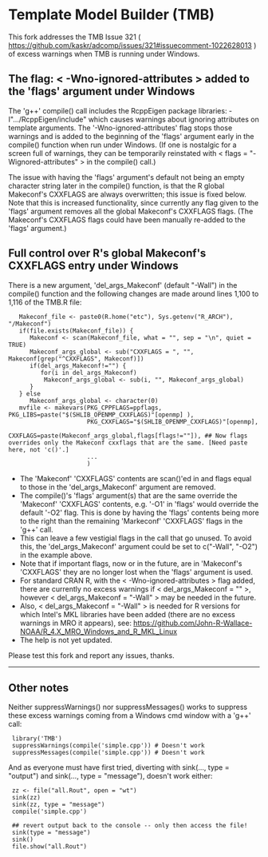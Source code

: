 Template Model Builder (TMB)
============================
This fork addresses the TMB Issue 321  ( https://github.com/kaskr/adcomp/issues/321#issuecomment-1022628013 ) of excess warnings when TMB is running under Windows.

## The flag: < -Wno-ignored-attributes > added to the 'flags' argument under Windows

The 'g++' compile() call includes the RcppEigen package libraries: -I".../RcppEigen/include" which causes warnings about ignoring attributes on template arguments. The '-Wno-ignored-attributes' flag stops those warnings and is added to the beginning of the 'flags' argument early in the compile() function when run under Windows. (If one is nostalgic for a screen full of warnings, they can be temporarily reinstated with < flags = "-Wignored-attributes" > in the compile() call.)

The issue with having the 'flags' argument's default not being an empty character string later in the compile() function, is that the R global Makeconf's CXXFLAGS are always overwritten; this issue is fixed below.  Note that this is increased functionality, since currently any flag given to the 'flags' argument removes all the global Makeconf's CXXFLAGS flags. (The Makeconf's CXXFLAGS flags could have been manually re-added to the 'flags' argument.)

## Full control over R's global Makeconf's CXXFLAGS entry under Windows 

There is a new argument, 'del_args_Makeconf' (default "-Wall") in the compile() function and the following changes are made around lines 1,100 to 1,116 of the TMB.R file:


       Makeconf_file <- paste0(R.home("etc"), Sys.getenv("R_ARCH"), "/Makeconf")
       if(file.exists(Makeconf_file)) {
          Makeconf <- scan(Makeconf_file, what = "", sep = "\n", quiet = TRUE)
          Makeconf_args_global <- sub("CXXFLAGS = ", "", Makeconf[grep("^CXXFLAGS", Makeconf)])
          if(del_args_Makeconf!="") {
             for(i in del_args_Makeconf)
              Makeconf_args_global <- sub(i, "", Makeconf_args_global)
          }
       } else
          Makeconf_args_global <- character(0)
       mvfile <- makevars(PKG_CPPFLAGS=ppflags, PKG_LIBS=paste("$(SHLIB_OPENMP_CXXFLAGS)"[openmp] ),
                          PKG_CXXFLAGS="$(SHLIB_OPENMP_CXXFLAGS)"[openmp],
                          CXXFLAGS=paste(Makeconf_args_global,flags[flags!=""]), ## Now flags overrides only the Makeconf cxxflags that are the same. [Need paste here, not 'c()'.]
                          ...
                          ) 
  
  
- The 'Makeconf' 'CXXFLAGS' contents are scan()'ed in and flags equal to those in the 'del_args_Makeconf' argument are removed. 
- The compile()'s 'flags' argument(s) that are the same override the 'Makeconf' 'CXXFLAGS' contents, e.g. '-O1' in 'flags' would override the default '-O2' flag. This is done by having the 'flags' contents being more to the right than the remaining 'Markeconf' 'CXXFLAGS' flags in the 'g++' call. 
- This can leave a few vestigial flags in the call that go unused. To avoid this, the 'del_args_Makeconf' argument could be set to c("-Wall", "-O2") in the example above.
- Note that if important flags, now or in the future, are in 'Makeconf's 'CXXFLAGS' they are no longer lost when the 'flags' argument is used.
- For standard CRAN R, with the < -Wno-ignored-attributes > flag added, there are currently no excess warnings if < del_args_Makeconf = "" >, however < del_args_Makeconf = "-Wall" > may be needed in the future.
- Also, < del_args_Makeconf = "-Wall" > is needed for R versions for which Intel's MKL libraries have been added (there are no excess warnings in MRO it appears), see: https://github.com/John-R-Wallace-NOAA/R_4.X_MRO_Windows_and_R_MKL_Linux
- The help is not yet updated.

    
Please test this fork and report any issues, thanks.     

---

## Other notes

Neither suppressWarnings() nor suppressMessages() works to suppress these excess warnings coming from a Windows cmd window with a 'g++' call:

     library('TMB')
     suppressWarnings(compile('simple.cpp')) # Doesn't work
     suppressMessages(compile('simple.cpp')) # Doesn't work
     
And as everyone must have first tried, diverting with sink(..., type = "output") and sink(..., type = "message"), doesn't work either:  

    
     zz <- file("all.Rout", open = "wt")
     sink(zz)
     sink(zz, type = "message")
     compile('simple.cpp')
     
     ## revert output back to the console -- only then access the file!
     sink(type = "message")
     sink()
     file.show("all.Rout")
